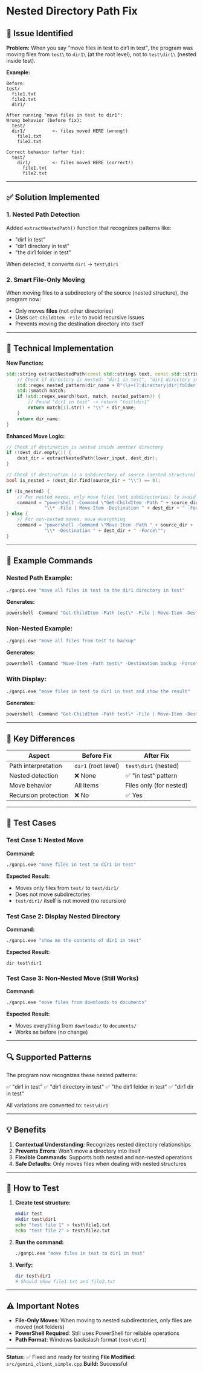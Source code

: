 # Nested Directory Path Fix

## 🐛 Issue Identified

**Problem:** When you say "move files in test to dir1 in test", the program was moving files from `test\` to `dir1\` (at the root level), not to `test\dir1\` (nested inside test).

**Example:**

```
Before:
test/
  file1.txt
  file2.txt
  dir1/

After running "move files in test to dir1":
Wrong behavior (before fix):
  test/
  dir1/          <- files moved HERE (wrong!)
    file1.txt
    file2.txt

Correct behavior (after fix):
  test/
    dir1/        <- files moved HERE (correct!)
      file1.txt
      file2.txt
```

---

## ✅ Solution Implemented

### 1. Nested Path Detection

Added `extractNestedPath()` function that recognizes patterns like:

- "dir1 in test"
- "dir1 directory in test"
- "the dir1 folder in test"

When detected, it converts `dir1` → `test\dir1`

### 2. Smart File-Only Moving

When moving files to a subdirectory of the source (nested structure), the program now:

- Only moves **files** (not other directories)
- Uses `Get-ChildItem -File` to avoid recursive issues
- Prevents moving the destination directory into itself

---

## 🔧 Technical Implementation

**New Function:**

```cpp
std::string extractNestedPath(const std::string& text, const std::string& dir_name) {
    // Check if directory is nested: "dir1 in test", "dir1 directory in test", etc.
    std::regex nested_pattern(dir_name + R"(\s+(?:directory|dir|folder)?\s+in\s+(?:the\s+)?(\w+))");
    std::smatch match;
    if (std::regex_search(text, match, nested_pattern)) {
        // Found "dir1 in test" -> return "test\dir1"
        return match[1].str() + "\\" + dir_name;
    }
    return dir_name;
}
```

**Enhanced Move Logic:**

```cpp
// Check if destination is nested inside another directory
if (!dest_dir.empty()) {
    dest_dir = extractNestedPath(lower_input, dest_dir);
}

// Check if destination is a subdirectory of source (nested structure)
bool is_nested = (dest_dir.find(source_dir + "\\") == 0);

if (is_nested) {
    // For nested moves, only move files (not subdirectories) to avoid recursion
    command = "powershell -Command \"Get-ChildItem -Path " + source_dir +
              "\\* -File | Move-Item -Destination " + dest_dir + " -Force\"";
} else {
    // For non-nested moves, move everything
    command = "powershell -Command \"Move-Item -Path " + source_dir +
              "\\* -Destination " + dest_dir + " -Force\"";
}
```

---

## 📝 Example Commands

### Nested Path Example:

```bash
./ganpi.exe "move all files in test to the dir1 directory in test"
```

**Generates:**

```powershell
powershell -Command "Get-ChildItem -Path test\* -File | Move-Item -Destination test\dir1 -Force"
```

### Non-Nested Example:

```bash
./ganpi.exe "move all files from test to backup"
```

**Generates:**

```powershell
powershell -Command "Move-Item -Path test\* -Destination backup -Force"
```

### With Display:

```bash
./ganpi.exe "move files in test to dir1 in test and show the result"
```

**Generates:**

```powershell
powershell -Command "Get-ChildItem -Path test\* -File | Move-Item -Destination test\dir1 -Force" && dir test\dir1
```

---

## 🎯 Key Differences

| Aspect               | Before Fix          | After Fix               |
| -------------------- | ------------------- | ----------------------- |
| Path interpretation  | `dir1` (root level) | `test\dir1` (nested)    |
| Nested detection     | ❌ None             | ✅ "in test" pattern    |
| Move behavior        | All items           | Files only (for nested) |
| Recursion protection | ❌ No               | ✅ Yes                  |

---

## 🧪 Test Cases

### Test Case 1: Nested Move

**Command:**

```bash
./ganpi.exe "move files in test to dir1 in test"
```

**Expected Result:**

- Moves only files from `test/` to `test/dir1/`
- Does not move subdirectories
- `test/dir1/` itself is not moved (no recursion)

### Test Case 2: Display Nested Directory

**Command:**

```bash
./ganpi.exe "show me the contents of dir1 in test"
```

**Expected Result:**

```
dir test\dir1
```

### Test Case 3: Non-Nested Move (Still Works)

**Command:**

```bash
./ganpi.exe "move files from downloads to documents"
```

**Expected Result:**

- Moves everything from `downloads/` to `documents/`
- Works as before (no change)

---

## 🔍 Supported Patterns

The program now recognizes these nested patterns:

✅ "dir1 in test"
✅ "dir1 directory in test"
✅ "the dir1 folder in test"
✅ "dir1 dir in test"

All variations are converted to: `test\dir1`

---

## 💡 Benefits

1. **Contextual Understanding**: Recognizes nested directory relationships
2. **Prevents Errors**: Won't move a directory into itself
3. **Flexible Commands**: Supports both nested and non-nested operations
4. **Safe Defaults**: Only moves files when dealing with nested structures

---

## 🚀 How to Test

1. **Create test structure:**

   ```bash
   mkdir test
   mkdir test\dir1
   echo "test file 1" > test\file1.txt
   echo "test file 2" > test\file2.txt
   ```

2. **Run the command:**

   ```bash
   ./ganpi.exe "move files in test to dir1 in test"
   ```

3. **Verify:**
   ```bash
   dir test\dir1
   # Should show file1.txt and file2.txt
   ```

---

## ⚠️ Important Notes

- **File-Only Moves**: When moving to nested subdirectories, only files are moved (not folders)
- **PowerShell Required**: Still uses PowerShell for reliable operations
- **Path Format**: Windows backslash format (`test\dir1`)

---

**Status:** ✅ Fixed and ready for testing
**File Modified:** `src/gemini_client_simple.cpp`
**Build:** Successful
